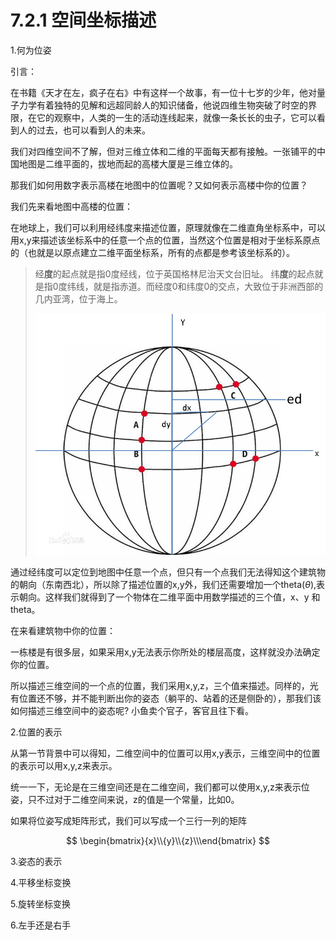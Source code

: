 # 7.2.1 空间坐标描述

1.何为位姿

引言：

在书籍《天才在左，疯子在右》中有这样一个故事，有一位十七岁的少年，他对量子力学有着独特的见解和远超同龄人的知识储备，他说四维生物突破了时空的界限，在它的观察中，人类的一生的活动连线起来，就像一条长长的虫子，它可以看到人的过去，也可以看到人的未来。

我们对四维空间不了解，但对三维立体和二维的平面每天都有接触。一张铺平的中国地图是二维平面的，拔地而起的高楼大厦是三维立体的。

那我们如何用数字表示高楼在地图中的位置呢？又如何表示高楼中你的位置？

我们先来看地图中高楼的位置：

在地球上，我们可以利用经纬度来描述位置，原理就像在二维直角坐标系中，可以用x,y来描述该坐标系中的任意一个点的位置，当然这个位置是相对于坐标系原点的（也就是以原点建立二维平面坐标系，所有的点都是参考该坐标系的）。

> 经**度**的起点就是指0度经线，位于英国格林尼治天文台旧址。 纬**度**的起点就是指0度纬线，就是指赤道。而经度0和纬度0的交点，大致位于非洲西部的几内亚湾，位于海上。
>
> ![img](7.2.1空间坐标描述/imgs/format,f_auto.png)

通过经纬度可以定位到地图中任意一个点，但只有一个点我们无法得知这个建筑物的朝向（东南西北），所以除了描述位置的x,y外，我们还需要增加一个theta($\theta$),表示朝向。这样我们就得到了一个物体在二维平面中用数学描述的三个值，x、y 和 theta。

在来看建筑物中你的位置：

一栋楼是有很多层，如果采用x,y无法表示你所处的楼层高度，这样就没办法确定你的位置。

所以描述三维空间的一个点的位置，我们采用x,y,z，三个值来描述。同样的，光有位置还不够，并不能判断出你的姿态（躺平的、站着的还是侧卧的），那我们该如何描述三维空间中的姿态呢? 小鱼卖个官子，客官且往下看。

2.位置的表示

从第一节背景中可以得知，二维空间中的位置可以用x,y表示，三维空间中的位置的表示可以用x,y,z来表示。

统一一下，无论是在三维空间还是在二维空间，我们都可以使用x,y,z来表示位姿，只不过对于二维空间来说，z的值是一个常量，比如0。

如果将位姿写成矩阵形式，我们可以写成一个三行一列的矩阵

$$
\begin{bmatrix}{x}\\{y}\\{z}\\\end{bmatrix}
$$

3.姿态的表示



4.平移坐标变换

5.旋转坐标变换

6.左手还是右手

